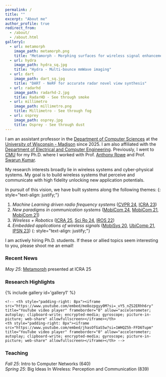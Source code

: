 ```yaml
---
permalink: /
title: ""
excerpt: "About me"
author_profile: true
redirect_from: 
  - /about/
  - /about.html
gallery1:
  - url: metamorph
    image_path: metamorph.png
    title: "Metamorph - Morphing surfaces for wireless signal enhancement"
  - url: hydra
    image_path: hydra_sq.jpg
    title: "Hydra - Multi-bounce mmWave imaging"
  - url: dart
    image_path: dart_sq.jpg
    title: "DART - NeRF for accurate radar novel view synthesis"
  - url: radarhd
    image_path: radarhd-2.jpg
    title: RadarHD - See through smoke
  - url: millimetro
    image_path: millimetro.png
    title: Millimetro - See through fog
  - url: osprey
    image_path: osprey.jpg
    title: Osprey - See through dust
---
```


I am an assistant professor in the [Department of Computer Sciences](https://www.cs.wisc.edu/) at the [University of Wisconsin - Madison](https://www.wisc.edu/) since 2025. I am also affiliated with the [Department of Electrical and Computer Engineering](https://directory.engr.wisc.edu/ece/). Previously, I went to [CMU](https://www.cmu.edu/) for my Ph.D. where I worked with Prof. [Anthony Rowe](https://users.ece.cmu.edu/~agr/) and Prof. [Swarun Kumar](https://swarunkumar.com/).

My research interests broadly lie in wireless systems and cyber-physical systems. My goal is to build wireless systems that perceive and communicate with high fidelity unlocking new application potentials. 

In pursuit of this vision, we have built systems along the following themes:
{: style="text-align: justify;"}
1. *Machine Learning driven radio frequency systems* ([CVPR 24](/files/dart-cvpr24.pdf), [ICRA 23](/files/radarhd-icra23.pdf))
2. *New paradigms in communication systems* ([MobiCom 24](/files/hydra-mobicom24.pdf), [MobiCom 21](/files/millimetro-mobicom21.pdf), [MobiCom 21](/files/quasar-mobicom21.pdf))
3. *Wireless + Robotics* ([ICRA 25](/files/metamorph-icra25.pdf), [Sci Ro 24](/files/avatars-scirobotics24.pdf), [IROS 22](/files/metamoran-iros22.pdf))
4. *Embedded applications of wireless signals* ([MobiSys 20](/files/osprey-mobisys20.pdf), [UbiComp 21](/files/tagfi-ubicomp21.pdf), [IPSN 23](/files/platypus-ipsn23.pdf))
{: style="text-align: justify;"}

I am actively hiring Ph.D. students. If these or allied topics seem interesting to you, please shoot me an email!

<!-- I have built systems that use millimeter wave radio frequencies for realizing key applications in transportation, robotics, critical infrastructure monitoring and pushing the limits of wireless communication.
{: style="text-align: justify;"} -->

<!-- My work has won Best Paper Honorable Mention and in the spirit of demonstrable systems research, Best Demo and Demo Runner-Up as well. My research was also featured in [Gizmodo](https://gizmodo.com/researchers-find-that-radar-can-be-used-to-detect-a-nai-1844635816) and [Hackster.io](https://www.hackster.io/news/researchers-develop-system-that-monitors-tire-wear-in-real-time-4ff4d9c738f3) to name a few. One of my notable impacts is in transferring our academic work to an interested global company, Bridgestone Inc. 
{: style="text-align: justify;"} -->

<!-- I am on the job market this cycle! 
{: style="color:red; text-align: center;"} -->

<!-- Learn more about my research [here](/research/). Below are quick links to a few highlighted projects.  -->

### Recent News 
<!-- keep to only recent 5 news articles -->
*May 25*: [Metamorph](/metamorph/) presented at ICRA 25 <br>

<!-- ### Students -->

### Research Highlights
{% include gallery id='gallery1' %}
 <!-- <table> -->
    <!-- <th style="padding-right: 8px"><iframe src="https://www.youtube.com/embed/me8ozpgyy0M?si=_vY5_nZS2ERhh6ry" title="YouTube video player" frameborder="0" allow="accelerometer; autoplay; clipboard-write; encrypted-media; gyroscope; picture-in-picture; web-share" allowfullscreen></iframe></th>
    <th style="padding-right: 8px"><iframe src="https://www.youtube.com/embed/jhasOfGaS5w?si=1WHQZ5h-FFD6Tupm" title="YouTube video player" frameborder="0" allow="accelerometer; autoplay; clipboard-write; encrypted-media; gyroscope; picture-in-picture; web-share" allowfullscreen></iframe></th> -->
<!-- </table>  -->

### Teaching
*Fall 25*: Intro to Computer Networks (640) <br>
*Spring 25*: Big Ideas In Wireless: Perception and Communication (839)

<!-- ### Affiliations 
[UW Madison CS](https://www.cs.wisc.edu/people/faculty-2/), [UW Madison ECE](https://directory.engr.wisc.edu/ece/), [MadNets](https://madnets.cs.wisc.edu/) -->

 <!-- Research themes
 Sponsors : on the group webpage
 -->